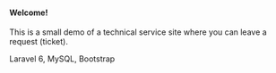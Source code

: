 
<h4>Welcome!</h4>
    <p>This is a small demo of a technical service site where you can leave a request (ticket).</p>
    <p>Laravel 6, MySQL, Bootstrap </p>
    
